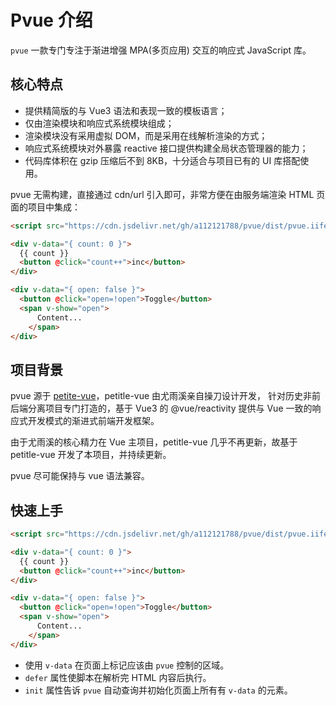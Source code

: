 # Pvue 介绍

`pvue`  一款专门专注于渐进增强 MPA(多页应用) 交互的响应式 JavaScript 库。

## 核心特点

- 提供精简版的与 Vue3 语法和表现一致的模板语言；
- 仅由渲染模块和响应式系统模块组成；
- 渲染模块没有采用虚拟 DOM，而是采用在线解析渲染的方式；
- 响应式系统模块对外暴露 reactive 接口提供构建全局状态管理器的能力；
- 代码库体积在 gzip 压缩后不到 8KB，十分适合与项目已有的 UI 库搭配使用。


pvue 无需构建，直接通过 cdn/url 引入即可，非常方便在由服务端渲染 HTML 页面的项目中集成：

```html
<script src="https://cdn.jsdelivr.net/gh/a112121788/pvue/dist/pvue.iife.js" defer init></script>

<div v-data="{ count: 0 }">
  {{ count }}
  <button @click="count++">inc</button>
</div>

<div v-data="{ open: false }">
  <button @click="open=!open">Toggle</button>
  <span v-show="open">
      Content...
    </span>
</div>
```

## 项目背景

pvue 源于 [petite-vue](https://github.com/vuejs/petite-vue)，petitle-vue 由尤雨溪亲自操刀设计开发，
针对历史非前后端分离项目专门打造的，基于 Vue3 的 @vue/reactivity 提供与 Vue 一致的响应式开发模式的渐进式前端开发框架。


由于尤雨溪的核心精力在 Vue 主项目，petitle-vue 几乎不再更新，故基于 petitle-vue 开发了本项目，并持续更新。

pvue 尽可能保持与 vue 语法兼容。


## 快速上手

```html
<script src="https://cdn.jsdelivr.net/gh/a112121788/pvue/dist/pvue.iife.js" defer init></script>

<div v-data="{ count: 0 }">
  {{ count }}
  <button @click="count++">inc</button>
</div>

<div v-data="{ open: false }">
  <button @click="open=!open">Toggle</button>
  <span v-show="open">
      Content...
    </span>
</div>

```

- 使用 `v-data` 在页面上标记应该由 `pvue` 控制的区域。
- `defer` 属性使脚本在解析完 HTML 内容后执行。
- `init` 属性告诉 `pvue` 自动查询并初始化页面上所有有 `v-data` 的元素。

